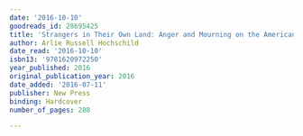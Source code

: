 ```yaml
---
date: '2016-10-10'
goodreads_id: 28695425
title: 'Strangers in Their Own Land: Anger and Mourning on the American Right'
author: Arlie Russell Hochschild
date_read: '2016-10-10'
isbn13: '9781620972250'
year_published: 2016
original_publication_year: 2016
date_added: '2016-07-11'
publisher: New Press
binding: Hardcover
number_of_pages: 288

---
```

